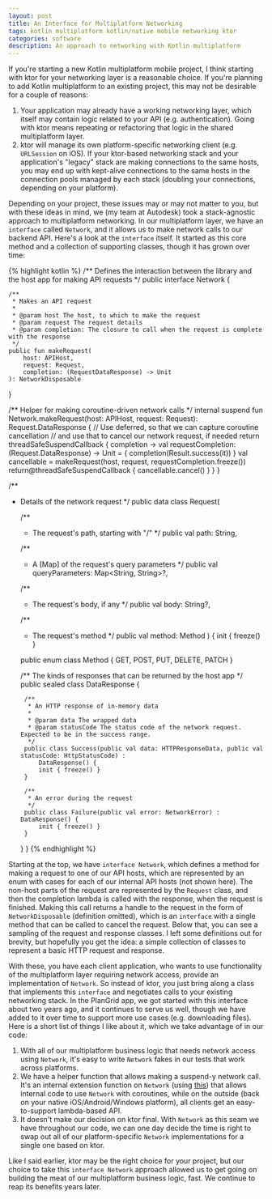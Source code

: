 ```yaml
---
layout: post
title: An Interface for Multiplatform Networking
tags: kotlin multiplatform kotlin/native mobile networking ktor
categories: software
description: An approach to networking with Kotlin multiplatform
---
```


If you're starting a new Kotlin multiplatform mobile project, I think starting with ktor for your networking layer is a reasonable choice. If you're planning to add Kotlin multiplatform to an existing project, this may not be desirable for a couple of reasons:

1. Your application may already have a working networking layer, which itself may contain logic related to your API (e.g. authentication). Going with ktor means repeating or refactoring that logic in the shared multiplatform layer.
1. ktor will manage its own platform-specific networking client (e.g. `URLSession` on iOS). If your ktor-based networking stack and your application's "legacy" stack are making connections to the same hosts, you may end up with kept-alive connections to the same hosts in the connection pools managed by each stack (doubling your connections, depending on your platform).

Depending on your project, these issues may or may not matter to you, but with these ideas in mind, we (my team at Autodesk) took a stack-agnostic approach to multiplatform networking. In our multiplatform layer, we have an `interface` called `Network`, and it allows us to make network calls to our backend API. Here's a look at the `interface` itself. It started as this core method and a collection of supporting classes, though it has grown over time:

{% highlight kotlin %}
/** Defines the interaction between the library and the host app for making API requests */
public interface Network {

    /**
     * Makes an API request
     *
     * @param host The host, to which to make the request
     * @param request The request details
     * @param completion: The closure to call when the request is complete with the response
     */
    public fun makeRequest(
        host: APIHost,
        request: Request,
        completion: (RequestDataResponse) -> Unit
    ): NetworkDisposable
}

/** Helper for making coroutine-driven network calls */
internal suspend fun Network.makeRequest(host: APIHost, request: Request): Request.DataResponse {
    // Use deferred, so that we can capture coroutine cancellation
    // and use that to cancel our network request, if needed
    return threadSafeSuspendCallback { completion ->
        val requestCompletion: (Request.DataResponse) -> Unit = {
            completion(Result.success(it))
        }
        val cancellable = makeRequest(host, request, requestCompletion.freeze())
        return@threadSafeSuspendCallback { cancellable.cancel() }
    }
}


/**
 * Details of the network request
 */
public data class Request(

    /**
     * The request's path, starting with "/"
     */
    public val path: String,

    /**
     * A [Map] of the request's query parameters
     */
    public val queryParameters: Map<String, String>?,

    /**
     * The request's body, if any
     */
    public val body: String?,

    /**
     * The request's method
     */
    public val method: Method
) {
    init { freeze() }

    public enum class Method { GET, POST, PUT, DELETE, PATCH }

    /** The kinds of responses that can be returned by the host app */
    public sealed class DataResponse {

        /**
         * An HTTP response of in-memory data
         *
         * @param data The wrapped data
         * @param statusCode The status code of the network request. Expected to be in the success range.
         */
        public class Success(public val data: HTTPResponseData, public val statusCode: HttpStatusCode) :
            DataResponse() {
            init { freeze() }
        }

        /**
         * An error during the request
         */
        public class Failure(public val error: NetworkError) : DataResponse() {
            init { freeze() }
        }
    }
}
{% endhighlight %}

Starting at the top, we have `interface Network`, which defines a method for making a request to one of our API hosts, which are represented by an enum with cases for each of our internal API hosts (not shown here). The non-host parts of the request are represented by the `Request` class, and then the completion lambda is called with the response, when the request is finished. Making this call returns a handle to the request in the form of `NetworkDisposable` (definition omitted), which is an `interface` with a single method that can be called to cancel the request. Below that, you can see a sampling of the request and response classes. I left some definitions out for brevity, but hopefully you get the idea: a simple collection of classes to represent a basic HTTP request and response.

With these, you have each client application, who wants to use functionality of the multiplatform layer requiring network access, provide an implementation of `Network`. So instead of ktor, you just bring along a class that implements this `interface` and negotiates calls to your existing networking stack. In the PlanGrid app, we got started with this interface about two years ago, and it continues to serve us well, though we have added to it over time to support more use cases (e.g. downloading files). Here is a short list of things I like about it, which we take advantage of in our code:

1. With all of our multiplatform business logic that needs network access using `Network`, it's easy to write `Network` fakes in our tests that work across platforms.
1. We have a helper function that allows making a suspend-y network call. It's an internal extension function on `Network` (using [this](https://github.com/autodesk/coroutineworker#waiting-on-asynchronous-callback-based-work)) that allows internal code to use `Network` with coroutines, while on the outside (back on your native iOS/Android/Windows platform), all clients get an easy-to-support lambda-based API.
1. It doesn't make our decision on ktor final. With `Network` as this seam we have throughout our code, we can one day decide the time is right to swap out all of our platform-specific `Network` implementations for a single one based on ktor.

Like I said earlier, ktor may be the right choice for your project, but our choice to take this `interface Network` approach allowed us to get going on building the meat of our multiplatform business logic, fast. We continue to reap its benefits years later.
